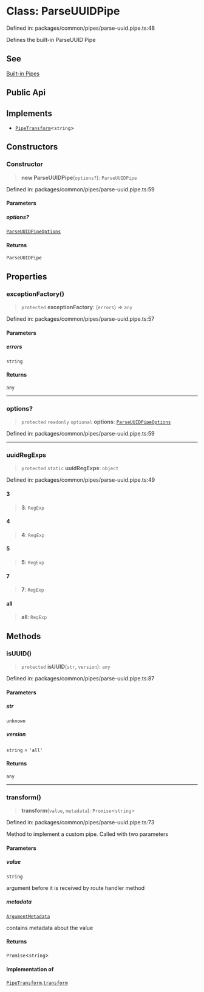 # Class: ParseUUIDPipe

Defined in: packages/common/pipes/parse-uuid.pipe.ts:48

Defines the built-in ParseUUID Pipe

## See

[Built-in Pipes](https://docs.nestjs.com/pipes#built-in-pipes)

## Public Api

## Implements

- [`PipeTransform`](../interfaces/PipeTransform.md)\<`string`\>

## Constructors

### Constructor

> **new ParseUUIDPipe**(`options?`): `ParseUUIDPipe`

Defined in: packages/common/pipes/parse-uuid.pipe.ts:59

#### Parameters

##### options?

[`ParseUUIDPipeOptions`](../interfaces/ParseUUIDPipeOptions.md)

#### Returns

`ParseUUIDPipe`

## Properties

### exceptionFactory()

> `protected` **exceptionFactory**: (`errors`) => `any`

Defined in: packages/common/pipes/parse-uuid.pipe.ts:57

#### Parameters

##### errors

`string`

#### Returns

`any`

***

### options?

> `protected` `readonly` `optional` **options**: [`ParseUUIDPipeOptions`](../interfaces/ParseUUIDPipeOptions.md)

Defined in: packages/common/pipes/parse-uuid.pipe.ts:59

***

### uuidRegExps

> `protected` `static` **uuidRegExps**: `object`

Defined in: packages/common/pipes/parse-uuid.pipe.ts:49

#### 3

> **3**: `RegExp`

#### 4

> **4**: `RegExp`

#### 5

> **5**: `RegExp`

#### 7

> **7**: `RegExp`

#### all

> **all**: `RegExp`

## Methods

### isUUID()

> `protected` **isUUID**(`str`, `version`): `any`

Defined in: packages/common/pipes/parse-uuid.pipe.ts:87

#### Parameters

##### str

`unknown`

##### version

`string` = `'all'`

#### Returns

`any`

***

### transform()

> **transform**(`value`, `metadata`): `Promise`\<`string`\>

Defined in: packages/common/pipes/parse-uuid.pipe.ts:73

Method to implement a custom pipe.  Called with two parameters

#### Parameters

##### value

`string`

argument before it is received by route handler method

##### metadata

[`ArgumentMetadata`](../interfaces/ArgumentMetadata.md)

contains metadata about the value

#### Returns

`Promise`\<`string`\>

#### Implementation of

[`PipeTransform`](../interfaces/PipeTransform.md).[`transform`](../interfaces/PipeTransform.md#transform)
